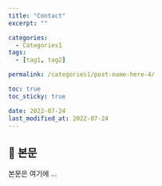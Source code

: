 ```yaml
---
title: "Contact"
excerpt: ""

categories:
  - Categories1
tags:
  - [tag1, tag2]

permalink: /categories1/post-name-here-4/

toc: true
toc_sticky: true

date: 2022-07-24
last_modified_at: 2022-07-24
---
```


## 🦥 본문

본문은 여기에 ...
